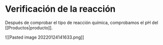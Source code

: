 # Verificación de la reacción

Después de comprobar el tipo de reacción química, comprobamos el pH del [[Productos|producto]].

![[Pasted image 20220124141633.png]]